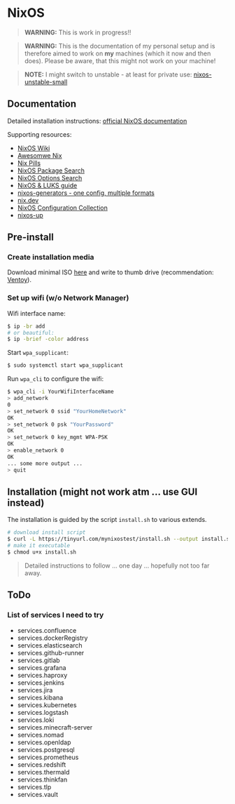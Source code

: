 # NixOS

> **WARNING:** This is work in progress!!

> **WARNING:** This is the documentation of my personal setup and is therefore
aimed to work on **my** machines (which it now and then does). Please be aware,
that this might not work on your machine!

> **NOTE:** I might switch to unstable - at least for private use:
[nixos-unstable-small](https://channels.nixos.org/?prefix=nixos-unstable-small/)

## Documentation

Detailed installation instructions:
[official NixOS documentation](https://nixos.org/manual/nixos/stable)

Supporting resources:
- [NixOS Wiki](https://nixos.wiki/)
- [Awesomwe Nix](https://nix-community.github.io/awesome-nix/)
- [Nix Pills](https://nixos.org/guides/nix-pills/)
- [NixOS Package Search](https://search.nixos.org/packages)
- [NixOS Options Search](https://search.nixos.org/options)
- [NixOS & LUKS guide](https://gist.github.com/martijnvermaat/76f2e24d0239470dd71050358b4d5134#file-nixos-md)
- [nixos-generators - one config, multiple formats](https://github.com/nix-community/nixos-generators)
- [nix.dev](https://nix.dev)
- [NixOS Configuration Collection](https://nixos.wiki/wiki/Configuration_Collection)
- [nixos-up](https://github.com/samuela/nixos-up)

## Pre-install

### Create installation media

Download minimal ISO [here](https://channels.nixos.org/nixos-21.11/latest-nixos-minimal-x86_64-linux.iso)
and write to thumb drive (recommendation: [Ventoy](https://github.com/ventoy/Ventoy)).

### Set up wifi (w/o Network Manager)

Wifi interface name:
```bash
$ ip -br add
# or beautiful:
$ ip -brief -color address
```

Start `wpa_supplicant`:
```bash
$ sudo systemctl start wpa_supplicant
```

Run `wpa_cli` to configure the wifi:
```bash
$ wpa_cli -i YourWifiInterfaceName
> add_network
0
> set_network 0 ssid "YourHomeNetwork"
OK
> set_network 0 psk "YourPassword"
OK
> set_network 0 key_mgmt WPA-PSK
OK
> enable_network 0
OK
... some more output ...
> quit
```

## Installation (might not work atm ... use GUI instead)

The installation is guided by the script `install.sh` to various extends.

```bash
# download install script
$ curl -L https://tinyurl.com/mynixostest/install.sh --output install.sh
# make it executable
$ chmod u+x install.sh
```

> Detailed instructions to follow ... one day ... hopefully not too far away.

## ToDo

### List of services I need to try

- services.confluence
- services.dockerRegistry
- services.elasticsearch
- services.github-runner
- services.gitlab
- services.grafana
- services.haproxy
- services.jenkins
- services.jira
- services.kibana
- services.kubernetes
- services.logstash
- services.loki
- services.minecraft-server
- services.nomad
- services.openldap
- services.postgresql
- services.prometheus
- services.redshift
- services.thermald
- services.thinkfan
- services.tlp
- services.vault
